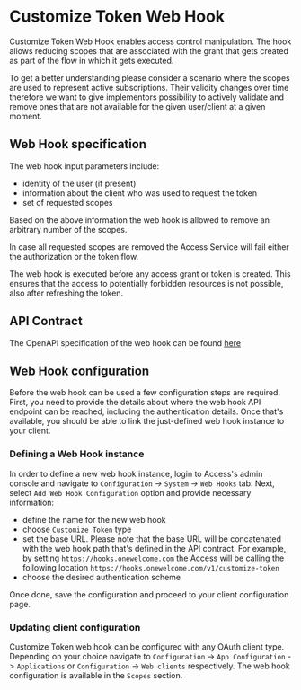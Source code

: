 # Customize Token Web Hook

Customize Token Web Hook enables access control manipulation. The hook allows reducing scopes that are associated with
the grant that gets created as part of the flow in which it gets executed.

To get a better understanding please consider a scenario where the scopes are used to represent active subscriptions. Their validity changes
over time therefore we want to give implementors possibility to actively validate and remove ones that are not available for the given
user/client at a given moment.

## Web Hook specification

The web hook input parameters include:

- identity of the user (if present)
- information about the client who was used to request the token
- set of requested scopes

Based on the above information the web hook is allowed to remove an arbitrary number of the scopes.

In case all requested scopes are removed the Access Service will fail either the authorization or the token flow.

The web hook is executed before any access grant or token is created. This ensures that the access to potentially
forbidden resources is not possible, also after refreshing the token.

## API Contract

The OpenAPI specification of the web hook can be found [here](./customize-token-hook.yaml)

## Web Hook configuration

Before the web hook can be used a few configuration steps are required. First, you need to provide the details about where the web hook API endpoint
can be reached, including the authentication details. Once that's available, you should be able to link the just-defined web hook instance
to your client.

### Defining a Web Hook instance

In order to define a new web hook instance, login to Access's admin console and navigate to `Configuration` -> `System` -> `Web Hooks` tab.
Next, select `Add Web Hook Configuration` option and provide necessary information:

- define the name for the new web hook
- choose `Customize Token` type
- set the base URL. Please note that the base URL will be concatenated with the web hook path that's defined in the API contract. For
example, by setting `https://hooks.onewelcome.com` the Access will be calling the following location
`https://hooks.onewelcome.com/v1/customize-token`
- choose the desired authentication scheme

Once done, save the configuration and proceed to your client configuration page.

### Updating client configuration

Customize Token web hook can be configured with any OAuth client type. Depending on your choice navigate to `Configuration` ->
`App Configuration` -> `Applications` or `Configuration` -> `Web clients` respectively. The web hook configuration is available in the
`Scopes` section.